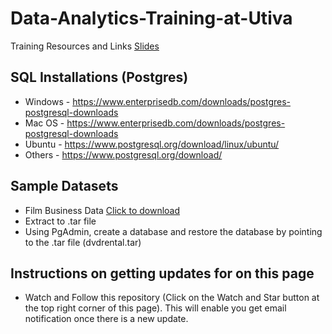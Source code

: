 # Data-Analytics-Training-at-Utiva
Training Resources and Links 
[Slides](https://docs.google.com/presentation/d/1hveKHs6rw_eU9p7Hia77B0RfjHOQiRhozguMjdvtb7o/edit?usp=sharing)

## SQL Installations (Postgres)
- Windows - https://www.enterprisedb.com/downloads/postgres-postgresql-downloads
- Mac OS - https://www.enterprisedb.com/downloads/postgres-postgresql-downloads
- Ubuntu - https://www.postgresql.org/download/linux/ubuntu/
- Others - https://www.postgresql.org/download/

## Sample Datasets 
- Film Business Data [Click to download](https://www.postgresqltutorial.com/wp-content/uploads/2019/05/dvdrental.zip)
- Extract to .tar file 
- Using PgAdmin, create a database and restore the database by pointing to the .tar file (dvdrental.tar)

## Instructions on getting updates for on this page
- Watch and Follow this repository (Click on the Watch and Star button at the top right corner of this page). This will enable you get email notification once there is a new update.


